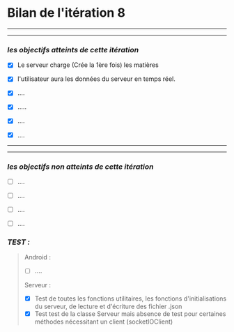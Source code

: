 # Bilan de l'itération 8

---
---
 ### *les objectifs atteints de cette itération*
 
  * [x] Le serveur charge (Crée la 1ère fois) les matières
>
  * [x] l'utilisateur aura les données du serveur en temps réel.
>
  * [x] ....
>
  * [x] .....
>
  * [x] ....
> 
  * [x] ....
>


---
---
  ### *les objectifs non atteints de cette itération*
>
  * [ ] ....
>
  * [ ] ....
>
  * [ ] ....
>
  * [ ] ....
  
  

### *TEST :*
> Android :
>  * [ ] ....
> 
> Serveur : 
> * [x] Test de toutes les fonctions utilitaires, les fonctions d'initialisations du serveur, 
de lecture et d'écriture des fichier .json
> * [x] Test test de la classe Serveur mais absence de test pour certaines méthodes nécessitant un client (socketIOClient) 
> 
